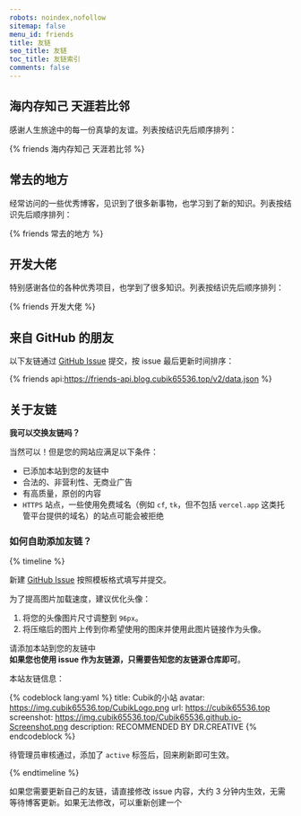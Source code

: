 ```yaml
---
robots: noindex,nofollow
sitemap: false
menu_id: friends
title: 友链
seo_title: 友链
toc_title: 友链索引
comments: false
---
```


## 海内存知己 天涯若比邻

感谢人生旅途中的每一份真挚的友谊。列表按结识先后顺序排列：

{% friends 海内存知己 天涯若比邻 %}

## 常去的地方

经常访问的一些优秀博客，见识到了很多新事物，也学习到了新的知识。列表按结识先后顺序排列：

{% friends 常去的地方 %}

## 开发大佬

特别感谢各位的各种优秀项目，也学到了很多知识。列表按结识先后顺序排列：

{% friends 开发大佬 %}

## 来自 GitHub 的朋友

以下友链通过 [GitHub Issue](https://github.com/Cubik65536/friends-api/issues/) 提交，按 issue 最后更新时间排序：

{% friends api:https://friends-api.blog.cubik65536.top/v2/data.json %}

## 关于友链

**我可以交换友链吗？**

当然可以！但是您的网站应满足以下条件：

- 已添加本站到您的友链中
- 合法的、非营利性、无商业广告
- 有高质量，原创的内容
- `HTTPS` 站点，一些使用免费域名（例如 `cf`, `tk`，但不包括 `vercel.app` 这类托管平台提供的域名）的站点可能会被拒绝


### 如何自助添加友链？

{% timeline %}

<!-- node 第一步：新建 Issue -->

新建 [GitHub Issue](https://github.com/Cubik65536/friends-api/issues/new/choose) 按照模板格式填写并提交。

为了提高图片加载速度，建议优化头像：
1. 将您的头像图片尺寸调整到 `96px`。
2. 将压缩后的图片上传到你希望使用的图床并使用此图片链接作为头像。

<!-- node 第二步：添加友链并等待管理员审核 -->

请添加本站到您的友链中<br/>**如果您也使用 issue 作为友链源，只需要告知您的友链源仓库即可**。

本站友链信息：

{% codeblock lang:yaml %}
title: Cubik的小站
avatar: https://img.cubik65536.top/CubikLogo.png
url: https://cubik65536.top
screenshot: https://img.cubik65536.top/Cubik65536.github.io-Screenshot.png
description: RECOMMENDED BY DR.CREATIVE
{% endcodeblock %}

待管理员审核通过，添加了 `active` 标签后，回来刷新即可生效。

{% endtimeline %}

如果您需要更新自己的友链，请直接修改 issue 内容，大约 3 分钟内生效，无需等待博客更新。如果无法修改，可以重新创建一个
